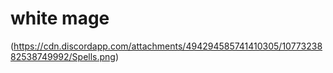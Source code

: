 # white mage
(https://cdn.discordapp.com/attachments/494294585741410305/1077323882538749992/Spells.png)
